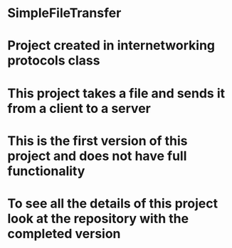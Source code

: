 # SimpleFileTransfer
# Project created in internetworking protocols class 

# This project takes a file and sends it from a client to a server
# This is the first version of this project and does not have full functionality
# To see all the details of this project look at the repository with the completed version 

